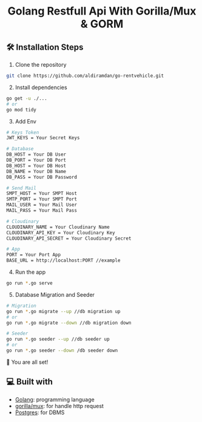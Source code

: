 <h1 align="center">
  Golang Restfull Api With Gorilla/Mux & GORM
</h1>

## 🛠️ Installation Steps

1. Clone the repository

```bash
git clone https://github.com/aldiramdan/go-rentvehicle.git
```

2. Install dependencies

```bash
go get -u ./...
# or
go mod tidy
```

3. Add Env

```sh
# Keys Token
JWT_KEYS = Your Secret Keys

# Database
DB_HOST = Your DB User
DB_PORT = Your DB Port
DB_HOST = Your DB Host
DB_NAME = Your DB Name
DB_PASS = Your DB Password

# Send Mail
SMPT_HOST = Your SMPT Host
SMTP_PORT = Your SMPT Port
MAIL_USER = Your Mail User
MAIL_PASS = Your Mail Pass

# Cloudinary 
CLOUDINARY_NAME = Your Cloudinary Name
CLOUDINARY_API_KEY = Your Cloudinary Key
CLOUDINARY_API_SECRET = Your Cloudinary Secret

# App
PORT = Your Port App
BASE_URL = http://localhost:PORT //example
```

4. Run the app

```bash
go run *.go serve
```

5. Database Migration and Seeder

```bash
# Migration
go run *.go migrate --up //db migration up
# or
go run *.go migrate --down //db migration down

# Seeder
go run *.go seeder --up //db seeder up
# or
go run *.go seeder --down /db seeder down
```

🌟 You are all set!

## 💻 Built with

- [Golang](https://go.dev/): programming language
- [gorilla/mux](https://github.com/gorilla/mux): for handle http request
- [Postgres](https://www.postgresql.org/): for DBMS
